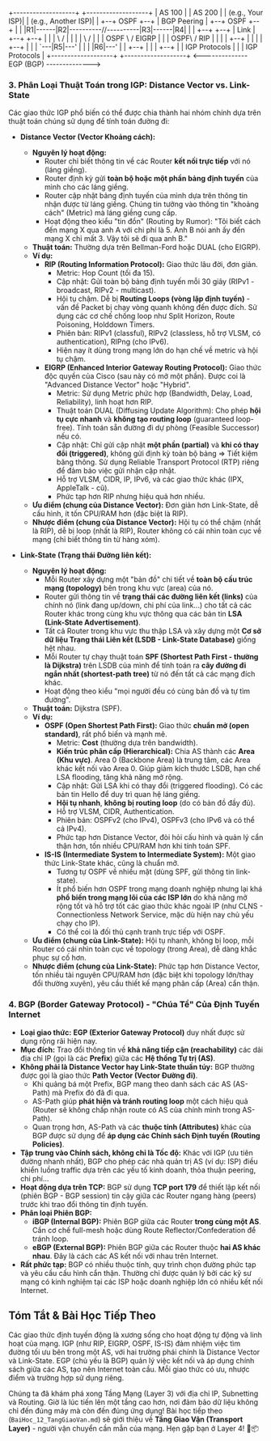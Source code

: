   +-------------------+          +-------------------+
  |       AS 100      |          |       AS 200      |
  |   (e.g., Your ISP)|          |   (e.g., Another ISP)|
  |  +--+ OSPF +--+   |  BGP Peering  |   +--+ OSPF +--+   |
  |  |R1|------|R2|----------//----------|R3|------|R4|   |
  |  +--+      +--+   | Link       |   +--+      +--+   |
  |   | \      / |    |          |    | \      / |    |
  | OSPF \    / EIGRP |          |    | OSPF\    / RIP |    |
  |   |   +--+   |    |          |    |   +--+   |    |
  |   `---|R5|---'    |          |    |   |R6|---'    |
  |       +--+        |          |    |   +--+        |
  |    IGP Protocols  |          |    |  IGP Protocols  |
  +-------------------+          +-------------------+
        <-------------- EGP (BGP) -------------->

  
### 3. Phân Loại Thuật Toán trong IGP: Distance Vector vs. Link-State

Các giao thức IGP phổ biến có thể được chia thành hai nhóm chính dựa trên thuật toán chúng sử dụng để tính toán đường đi:

*   **Distance Vector (Vector Khoảng cách):**
    *   **Nguyên lý hoạt động:**
        *   Router chỉ biết thông tin về các Router **kết nối trực tiếp** với nó (láng giềng).
        *   Router định kỳ gửi **toàn bộ hoặc một phần bảng định tuyến** của mình cho các láng giềng.
        *   Router cập nhật bảng định tuyến của mình dựa trên thông tin nhận được từ láng giềng. Chúng tin tưởng vào thông tin "khoảng cách" (Metric) mà láng giềng cung cấp.
        *   Hoạt động theo kiểu "tin đồn" (Routing by Rumor): "Tôi biết cách đến mạng X qua anh A với chi phí là 5. Anh B nói anh ấy đến mạng X chỉ mất 3. Vậy tôi sẽ đi qua anh B."
    *   **Thuật toán:** Thường dựa trên Bellman-Ford hoặc DUAL (cho EIGRP).
    *   **Ví dụ:**
        *   **RIP (Routing Information Protocol):** Giao thức lâu đời, đơn giản.
            *   Metric: Hop Count (tối đa 15).
            *   Cập nhật: Gửi toàn bộ bảng định tuyến mỗi 30 giây (RIPv1 - broadcast, RIPv2 - multicast).
            *   Hội tụ chậm. Dễ bị **Routing Loops (vòng lặp định tuyến)** - vấn đề Packet bị chạy vòng quanh không đến được đích. Sử dụng các cơ chế chống loop như Split Horizon, Route Poisoning, Holddown Timers.
            *   Phiên bản: RIPv1 (classful), RIPv2 (classless, hỗ trợ VLSM, có authentication), RIPng (cho IPv6).
            *   Hiện nay ít dùng trong mạng lớn do hạn chế về metric và hội tụ chậm.
        *   **EIGRP (Enhanced Interior Gateway Routing Protocol):** Giao thức độc quyền của Cisco (sau này có mở một phần). Được coi là "Advanced Distance Vector" hoặc "Hybrid".
            *   Metric: Sử dụng Metric phức hợp (Bandwidth, Delay, Load, Reliability), linh hoạt hơn RIP.
            *   Thuật toán DUAL (Diffusing Update Algorithm): Cho phép **hội tụ cực nhanh** và **không tạo routing loop** (guaranteed loop-free). Tính toán sẵn đường đi dự phòng (Feasible Successor) nếu có.
            *   Cập nhật: Chỉ gửi cập nhật **một phần (partial)** và **khi có thay đổi (triggered)**, không gửi định kỳ toàn bộ bảng => Tiết kiệm băng thông. Sử dụng Reliable Transport Protocol (RTP) riêng để đảm bảo việc gửi nhận cập nhật.
            *   Hỗ trợ VLSM, CIDR, IP, IPv6, và các giao thức khác (IPX, AppleTalk - cũ).
            *   Phức tạp hơn RIP nhưng hiệu quả hơn nhiều.
    *   **Ưu điểm (chung của Distance Vector):** Đơn giản hơn Link-State, dễ cấu hình, ít tốn CPU/RAM hơn (đặc biệt là RIP).
    *   **Nhược điểm (chung của Distance Vector):** Hội tụ có thể chậm (nhất là RIP), dễ bị loop (nhất là RIP), Router không có cái nhìn toàn cục về mạng (chỉ biết thông tin từ hàng xóm).

*   **Link-State (Trạng thái Đường liên kết):**
    *   **Nguyên lý hoạt động:**
        *   Mỗi Router xây dựng một "bản đồ" chi tiết về **toàn bộ cấu trúc mạng (topology)** bên trong khu vực (area) của nó.
        *   Router gửi thông tin về **trạng thái các đường liên kết (links)** của chính nó (link đang up/down, chi phí của link...) cho tất cả các Router khác trong cùng khu vực thông qua các bản tin **LSA (Link-State Advertisement)**.
        *   Tất cả Router trong khu vực thu thập LSA và xây dựng một **Cơ sở dữ liệu Trạng thái Liên kết (LSDB - Link-State Database)** giống hệt nhau.
        *   Mỗi Router tự chạy thuật toán **SPF (Shortest Path First - thường là Dijkstra)** trên LSDB của mình để tính toán ra **cây đường đi ngắn nhất (shortest-path tree)** từ nó đến tất cả các mạng đích khác.
        *   Hoạt động theo kiểu "mọi người đều có cùng bản đồ và tự tìm đường".
    *   **Thuật toán:** Dijkstra (SPF).
    *   **Ví dụ:**
        *   **OSPF (Open Shortest Path First):** Giao thức **chuẩn mở (open standard)**, rất phổ biến và mạnh mẽ.
            *   Metric: **Cost** (thường dựa trên bandwidth).
            *   **Kiến trúc phân cấp (Hierarchical):** Chia AS thành các **Area (Khu vực)**. Area 0 (Backbone Area) là trung tâm, các Area khác kết nối vào Area 0. Giúp giảm kích thước LSDB, hạn chế LSA flooding, tăng khả năng mở rộng.
            *   Cập nhật: Gửi LSA khi có thay đổi (triggered flooding). Có các bản tin Hello để duy trì quan hệ láng giềng.
            *   **Hội tụ nhanh**, **không bị routing loop** (do có bản đồ đầy đủ).
            *   Hỗ trợ VLSM, CIDR, Authentication.
            *   Phiên bản: OSPFv2 (cho IPv4), OSPFv3 (cho IPv6 và có thể cả IPv4).
            *   Phức tạp hơn Distance Vector, đòi hỏi cấu hình và quản lý cẩn thận hơn, tốn nhiều CPU/RAM hơn khi tính toán SPF.
        *   **IS-IS (Intermediate System to Intermediate System):** Một giao thức Link-State khác, cũng là chuẩn mở.
            *   Tương tự OSPF về nhiều mặt (dùng SPF, gửi thông tin link-state).
            *   Ít phổ biến hơn OSPF trong mạng doanh nghiệp nhưng lại khá **phổ biến trong mạng lõi của các ISP lớn** do khả năng mở rộng tốt và hỗ trợ tốt các giao thức khác ngoài IP (như CLNS - Connectionless Network Service, mặc dù hiện nay chủ yếu chạy cho IP).
            *   Có thể coi là đối thủ cạnh tranh trực tiếp với OSPF.
    *   **Ưu điểm (chung của Link-State):** Hội tụ nhanh, không bị loop, mỗi Router có cái nhìn toàn cục về topology (trong Area), dễ dàng khắc phục sự cố hơn.
    *   **Nhược điểm (chung của Link-State):** Phức tạp hơn Distance Vector, tốn nhiều tài nguyên CPU/RAM hơn (đặc biệt khi topology lớn/thay đổi thường xuyên), yêu cầu thiết kế mạng phân cấp (Area) cẩn thận.

### 4. BGP (Border Gateway Protocol) - "Chúa Tể" Của Định Tuyến Internet

*   **Loại giao thức:** **EGP (Exterior Gateway Protocol)** duy nhất được sử dụng rộng rãi hiện nay.
*   **Mục đích:** Trao đổi thông tin về **khả năng tiếp cận (reachability)** các dải địa chỉ IP (gọi là các **Prefix**) giữa các **Hệ thống Tự trị (AS)**.
*   **Không phải là Distance Vector hay Link-State thuần túy:** BGP thường được gọi là giao thức **Path Vector (Vector Đường đi)**.
    *   Khi quảng bá một Prefix, BGP mang theo danh sách các AS (AS-Path) mà Prefix đó đã đi qua.
    *   AS-Path giúp **phát hiện và tránh routing loop** một cách hiệu quả (Router sẽ không chấp nhận route có AS của chính mình trong AS-Path).
    *   Quan trọng hơn, AS-Path và các **thuộc tính (Attributes)** khác của BGP được sử dụng để **áp dụng các Chính sách Định tuyến (Routing Policies)**.
*   **Tập trung vào Chính sách, không chỉ là Tốc độ:** Khác với IGP (ưu tiên đường nhanh nhất), BGP cho phép các nhà quản trị AS (ví dụ: ISP) điều khiển luồng traffic dựa trên các yếu tố kinh doanh, thỏa thuận peering, chi phí...
*   **Hoạt động dựa trên TCP:** BGP sử dụng **TCP port 179** để thiết lập kết nối (phiên BGP - BGP session) tin cậy giữa các Router ngang hàng (peers) trước khi trao đổi thông tin định tuyến.
*   **Phân loại Phiên BGP:**
    *   **iBGP (Internal BGP):** Phiên BGP giữa các Router **trong cùng một AS**. Cần cơ chế full-mesh hoặc dùng Route Reflector/Confederation để tránh loop.
    *   **eBGP (External BGP):** Phiên BGP giữa các Router thuộc **hai AS khác nhau**. Đây là cách các AS kết nối với nhau trên Internet.
*   **Rất phức tạp:** BGP có nhiều thuộc tính, quy trình chọn đường phức tạp và yêu cầu cấu hình cẩn thận. Thường chỉ được quản lý bởi các kỹ sư mạng có kinh nghiệm tại các ISP hoặc doanh nghiệp lớn có nhiều kết nối Internet.

## Tóm Tắt & Bài Học Tiếp Theo

Các giao thức định tuyến động là xương sống cho hoạt động tự động và linh hoạt của mạng. IGP (như RIP, EIGRP, OSPF, IS-IS) đảm nhiệm việc tìm đường tối ưu bên trong một AS, với hai trường phái chính là Distance Vector và Link-State. EGP (chủ yếu là BGP) quản lý việc kết nối và áp dụng chính sách giữa các AS, tạo nên Internet toàn cầu. Mỗi giao thức có ưu, nhược điểm và trường hợp sử dụng riêng.

Chúng ta đã khám phá xong Tầng Mạng (Layer 3) với địa chỉ IP, Subnetting và Routing. Giờ là lúc tiến lên một tầng cao hơn, nơi đảm bảo dữ liệu không chỉ đến đúng máy mà còn đến đúng ứng dụng! Bài học tiếp theo (`BaiHoc_12_TangGiaoVan.md`) sẽ giới thiệu về **Tầng Giao Vận (Transport Layer)** - người vận chuyển cần mẫn của mạng. Hẹn gặp bạn ở Layer 4! 🚚📦
